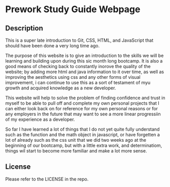 # Prework Study Guide Webpage

## Description

This is a super late introduction to Git, CSS, HTML, and JavaScript that should have been done a very long time ago. 

The purpose of this website is to give an introduction to the skills we will be learning and building upon during this sic month long bootcamp. It is also a good means of checking back to constantly inorove the quality of the website; by adding more html and java information to it over time, as well as improving the aesthetics using css and any other forms of visual improvement, i can continue to use this as a sort of testament of myu growth and acquired knowledge as a new developer. 

This website will help to solve the problem of finding confidence and trust in myself to be able to pull off and complete my own personal projects that I can either look back on for reference for my own personal reasons or for any employers in the future that may want to see a more linear progressiin of my experience as a developer. 

So far I have learned a lot of things that I do not yet quite fully understand such as the function and the math object in javascript, or have forgetten a lot of already such as the css unit that we did two weeks ago at the beginning of our bootcamp, but with a little extra work, and determinatiom, things wil start to become more familiar and make a lot more sense. 

## License

Please refer to the LICENSE in the repo.
